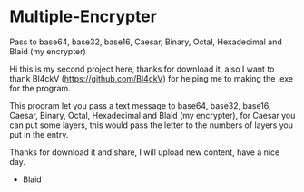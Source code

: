 # Multiple-Encrypter
Pass to base64, base32, base16, Caesar, Binary, Octal, Hexadecimal and Blaid (my encrypter)

Hi this is my second project here, thanks for download it, also I want to thank Bl4ckV (https://github.com/Bl4ckV) for helping me to making the .exe for the program.

This program let you pass a text message to base64, base32, base16, Caesar, Binary, Octal, Hexadecimal and Blaid (my encrypter), for Caesar you can put some layers, this would pass the letter to the numbers of layers you put in the entry.

Thanks for download it and share, I will upload new content, have a nice day.

- Blaid

